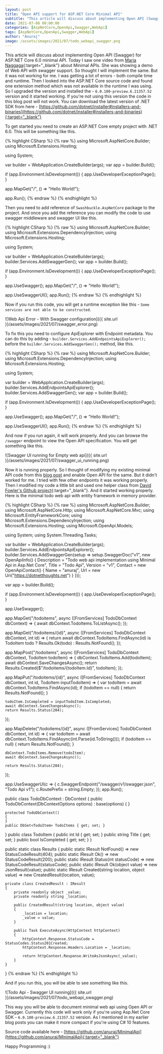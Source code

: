 ```yaml
---
layout: post
title: "Open API support for ASP.NET Core Minimal API"
subtitle: "This article will discuss about implementing Open API (Swagger) for ASP.NET Core 6.0 minimal API."
date: 2021-07-08 00:00:00
categories: [AspNetCore,OpenApi,Swagger,WebApi]
tags: [AspNetCore,OpenApi,Swagger,WebApi]
author: "Anuraj"
image: /assets/images/2021/07/todo_webapi_swagger.png
---
```

This article will discuss about implementing Open API (Swagger) for ASP.NET Core 6.0 minimal API. Today I saw one video from [Maria Naggaga](https://twitter.com/anuraj/status/1413056527221493764){:target="_blank"} about Minimal APIs. She was showing a demo of Web API with swagger support. So thought I will implement the same. But it was not working for me. I was getting a lot of errors - both compile time and runtime. Then I looked into the ASP.NET Core source code and found one extension method which was not available in the runtime I was using. So I upgraded the version and installed the - `6.0.100-preview.6.21357.52` version and it started working. If you're not using this version the code in this blog post will not work. You can download the latest version of .NET SDK from here - [https://github.com/dotnet/installer#installers-and-binaries](https://github.com/dotnet/installer#installers-and-binaries){:target="_blank"}

To get started you need to create an ASP.NET Core empty project with .NET 6.0. This will be something like this.

{% highlight CSharp %}
{% raw %}
using Microsoft.AspNetCore.Builder;
using Microsoft.Extensions.Hosting;

using System;

var builder = WebApplication.CreateBuilder(args);
var app = builder.Build();

if (app.Environment.IsDevelopment())
{
    app.UseDeveloperExceptionPage();
}

app.MapGet("/", () => "Hello World!");

app.Run();
{% endraw %}
{% endhighlight %}

Then you need to add reference of `Swashbuckle.AspNetCore` package to the project. And once you add the reference you can modify the code to use swagger middleware and swagger UI like this.

{% highlight CSharp %}
{% raw %}
using Microsoft.AspNetCore.Builder;
using Microsoft.Extensions.DependencyInjection;
using Microsoft.Extensions.Hosting;

using System;

var builder = WebApplication.CreateBuilder(args);
builder.Services.AddSwaggerGen();
var app = builder.Build();

if (app.Environment.IsDevelopment())
{
    app.UseDeveloperExceptionPage();
}

app.UseSwagger();
app.MapGet("/", () => "Hello World!");

app.UseSwaggerUI();
app.Run();
{% endraw %}
{% endhighlight %}

Now if you run this code, you will get a runtime exception like this - `Some services are not able to be constructed`.

![Web Api Error - With Swagger configuration]({{ site.url }}/assets/images/2021/07/swagger_error.png)

To fix this you need to configure ApiExplorer with Endpoint metadata. You can do this by adding - `builder.Services.AddEndpointsApiExplorer();` before the `builder.Services.AddSwaggerGen();` method, like this.

{% highlight CSharp %}
{% raw %}
using Microsoft.AspNetCore.Builder;
using Microsoft.Extensions.DependencyInjection;
using Microsoft.Extensions.Hosting;

using System;

var builder = WebApplication.CreateBuilder(args);
builder.Services.AddEndpointsApiExplorer();
builder.Services.AddSwaggerGen();
var app = builder.Build();

if (app.Environment.IsDevelopment())
{
    app.UseDeveloperExceptionPage();
}

app.UseSwagger();
app.MapGet("/", () => "Hello World!");

app.UseSwaggerUI();
app.Run();
{% endraw %}
{% endhighlight %}

And now if you run again, it will work properly. And you can browse the `/swagger` endpoint to view the Open API specification. You will get something like this.

![Swagger UI running for Empty web api]({{ site.url }}/assets/images/2021/07/swagger_ui_running.png)

Now it is running properly. So I thought of modifying my existing minimal API code from this [blog post](https://dotnetthoughts.net/minimal-api-in-aspnet-core-mvc6/) and enable Open API for the same. But it didn't worked for me. I tried with few other endpoints it was working properly. Then I modified my code a little bit and used one helper class from [David Fowler's Github project](https://github.com/davidfowl/CommunityStandUpMinimalAPI){:target="_blank"}. And it started working properly. Here is the minimal todo web api with entity framework in memory provider.

{% highlight CSharp %}
{% raw %}
using Microsoft.AspNetCore.Builder;
using Microsoft.AspNetCore.Http;
using Microsoft.AspNetCore.Mvc;
using Microsoft.EntityFrameworkCore;
using Microsoft.Extensions.DependencyInjection;
using Microsoft.Extensions.Hosting;
using Microsoft.OpenApi.Models;

using System;
using System.Threading.Tasks;


var builder = WebApplication.CreateBuilder(args);
builder.Services.AddEndpointsApiExplorer();
builder.Services.AddSwaggerGen(setup => setup.SwaggerDoc("v1", new OpenApiInfo()
{
    Description = "Todo web api implementation using Minimal Api in Asp.Net Core",
    Title = "Todo Api",
    Version = "v1",
    Contact = new OpenApiContact()
    {
        Name = "anuraj",
        Url = new Uri("https://dotnetthoughts.net")
    }
}));

var app = builder.Build();

if (app.Environment.IsDevelopment())
{
    app.UseDeveloperExceptionPage();
}

app.UseSwagger();

app.MapGet("/todoitems", async ([FromServices] TodoDbContext dbContext) =>
{
    await dbContext.TodoItems.ToListAsync();
});

app.MapGet("/todoitems/{id}", async ([FromServices] TodoDbContext dbContext, int id) =>
{
    return await dbContext.TodoItems.FindAsync(id) is TodoItem todo ? Results.Ok(todo) : Results.NotFound();
});

app.MapPost("/todoitems", async ([FromServices] TodoDbContext dbContext, TodoItem todoItem) =>
{
    dbContext.TodoItems.Add(todoItem);
    await dbContext.SaveChangesAsync();
    return Results.Created($"/todoitems/{todoItem.Id}", todoItem);
});

app.MapPut("/todoitems/{id}", async ([FromServices] TodoDbContext dbContext, int id, TodoItem inputTodoItem) =>
{
    var todoItem = await dbContext.TodoItems.FindAsync(id);
    if (todoItem == null)
    {
        return Results.NotFound();
    }

    todoItem.IsCompleted = inputTodoItem.IsCompleted;
    await dbContext.SaveChangesAsync();
    return Results.Status(204);
});

app.MapDelete("/todoitems/{id}", async ([FromServices] TodoDbContext dbContext, int id) =>
{
    var todoItem = await dbContext.TodoItems.FindAsync(int.Parse(id.ToString()));
    if (todoItem == null)
    {
        return Results.NotFound();
    }

    dbContext.TodoItems.Remove(todoItem);
    await dbContext.SaveChangesAsync();

    return Results.Status(204);
});

app.UseSwaggerUI(c =>
{
    c.SwaggerEndpoint("/swagger/v1/swagger.json", "Todo Api v1");
    c.RoutePrefix = string.Empty;
});
app.Run();

public class TodoDbContext : DbContext
{
    public TodoDbContext(DbContextOptions options) : base(options)
    {
    }

    protected TodoDbContext()
    {
    }
    public DbSet<TodoItem> TodoItems { get; set; }
}
public class TodoItem
{
    public int Id { get; set; }
    public string Title { get; set; }
    public bool IsCompleted { get; set; }
}

public static class Results
{
    public static IResult NotFound() => new StatusCodeResult(404);
    public static IResult Ok() => new StatusCodeResult(200);
    public static IResult Status(int statusCode) 
        => new StatusCodeResult(statusCode);
    public static IResult Ok(object value) => new JsonResult(value);
    public static IResult Created(string location, object value) 
        => new CreatedResult(location, value);

    private class CreatedResult : IResult
    {
        private readonly object _value;
        private readonly string _location;

        public CreatedResult(string location, object value)
        {
            _location = location;
            _value = value;
        }

        public Task ExecuteAsync(HttpContext httpContext)
        {
            httpContext.Response.StatusCode = StatusCodes.Status201Created;
            httpContext.Response.Headers.Location = _location;

            return httpContext.Response.WriteAsJsonAsync(_value);
        }
    }
}
{% endraw %}
{% endhighlight %}

And if you run this, you will be able to see something like this.

![Todo Api - Swagger UI running]({{ site.url }}/assets/images/2021/07/todo_webapi_swagger.png)

This way you will be able to document minimal web api using Open API or Swagger. Currently this code will work only if you're using Asp.Net Core SDK - `6.0.100-preview.6.21357.52` version. As I mentioned in my earlier blog posts you can make it more compact if you're using C# 10 features. 

Source code available here - [https://github.com/anuraj/MinimalApi](https://github.com/anuraj/MinimalApi){:target="_blank"}

Happy Programming :)